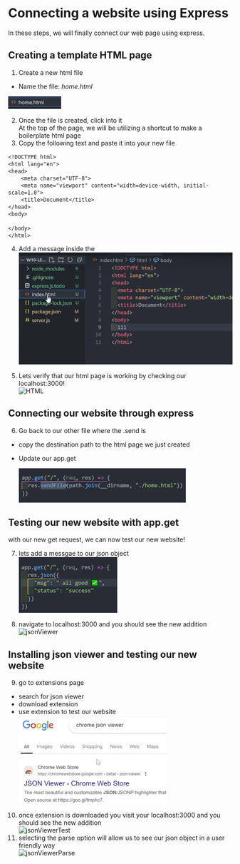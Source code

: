 # Connecting a website using Express

In these steps, we will finally connect our web page using express.

## Creating a template HTML page

1. Create a new html file<br>

- Name the file: _home.html_

![renameHTML](./Task4/renameHTML.png)

2. Once the file is created, click into it<br>
   At the top of the page, we will be utilizing a shortcut to make a boilerplate html page
3. Copy the following text and paste it into your new file<br>

```
<!DOCTYPE html>
<html lang="en">
<head>
    <meta charset="UTF-8">
    <meta name="viewport" content="width=device-width, initial-scale=1.0">
    <title>Document</title>
</head>
<body>

</body>
</html>
```

4. Add a message inside the<br>
   ![HTML](./Task4/intializeHTML.png)

5. Lets verify that our html page is working by checking our localhost:3000!<br>
   ![HTML](./Task4/htmlMsgCheck.png)

## Connecting our website through express

6. Go back to our other file where the .send is<br>

- copy the destination path to the html page we just created
- Update our app.get

  ![reinitGet](./Task4/reintializeGet.png)

## Testing our new website with app.get

with our new get request, we can now test our new website!

7. lets add a messgae to our json object<br>
   ![get](./Task4/appGetMessage.png)

8. navigate to localhost:3000 and you should see the new addition<br>
![jsonViewer](./Task4/jsonViewerTest.png)

## Installing json viewer and testing our new website
9. go to extensions page <br>
- search for json viewer
- download extension
- use extension to test our website
  ![jsonViewer](./Task4/jsonViewer.png)
10. once extension is downloaded you visit your localhost:3000 and you should see the new addition<br>
    ![jsonViewerTest](./Task4/jsonViewerTest.png)
11. selecting the parse option will allow us to see our json object in a user friendly way<br>
    ![jsonViewerParse](./Task4/jsonViewerParse.png)
